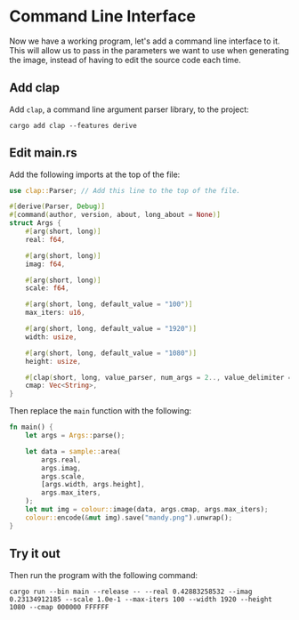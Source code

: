 # Command Line Interface

Now we have a working program, let's add a command line interface to it.
This will allow us to pass in the parameters we want to use when generating the image, instead of having to edit the source code each time.

## Add clap

Add `clap`, a command line argument parser library, to the project:

```shell
cargo add clap --features derive
```

## Edit main.rs

Add the following imports at the top of the file:

```rust
use clap::Parser; // Add this line to the top of the file.

#[derive(Parser, Debug)]
#[command(author, version, about, long_about = None)]
struct Args {
    #[arg(short, long)]
    real: f64,

    #[arg(short, long)]
    imag: f64,

    #[arg(short, long)]
    scale: f64,

    #[arg(short, long, default_value = "100")]
    max_iters: u16,

    #[arg(short, long, default_value = "1920")]
    width: usize,

    #[arg(short, long, default_value = "1080")]
    height: usize,

    #[clap(short, long, value_parser, num_args = 2.., value_delimiter = ' ')]
    cmap: Vec<String>,
}
```

Then replace the `main` function with the following:

```rust
fn main() {
    let args = Args::parse();

    let data = sample::area(
        args.real,
        args.imag,
        args.scale,
        [args.width, args.height],
        args.max_iters,
    );
    let mut img = colour::image(data, args.cmap, args.max_iters);
    colour::encode(&mut img).save("mandy.png").unwrap();
}
```

## Try it out

Then run the program with the following command:

```shell
cargo run --bin main --release -- --real 0.42883258532 --imag 0.23134912185 --scale 1.0e-1 --max-iters 100 --width 1920 --height 1080 --cmap 000000 FFFFFF
```
